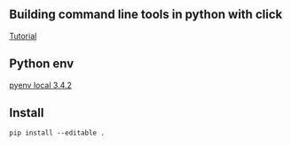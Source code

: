 Building command line tools in python with click
---
[Tutorial](https://kushaldas.in/posts/building-command-line-tools-in-python-with-click.html)

Python env
---
[pyenv local 3.4.2](https://github.com/pyenv/pyenv/blob/master/COMMANDS.md#pyenv-local)

Install
---
```shell
pip install --editable .
```